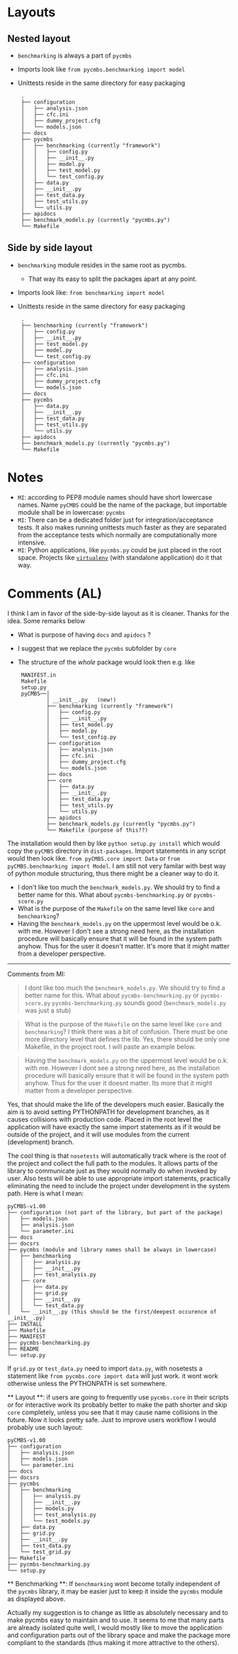 # Layouts
## Nested layout
 * `benchmarking` is always a part of `pycmbs`
 * Imports look like `from pycmbs.benchmarking import model`
 * Unittests reside in the same directory for easy packaging

        .
        ├── configuration
        │   ├── analysis.json
        │   ├── cfc.ini
        │   ├── dummy_project.cfg
        │   └── models.json
        ├── docs
        ├── pycmbs
        │   ├── benchmarking (currently "framework")
        │   │   ├── config.py
        │   │   ├── __init__.py
        │   │   ├── model.py
        │   │   ├── test_model.py
        │   │   └── test_config.py
        │   ├── data.py
        │   ├── __init__.py
        │   ├── test_data.py
        │   ├── test_utils.py
        │   └── utils.py
        ├── apidocs
        ├── benchmark_models.py (currently "pycmbs.py")
        └── Makefile

## Side by side layout
 * `benchmarking` module resides in the same root as pycmbs.
    * That way its easy to split the packages apart at any point.
 * Imports look like: `from benchmarking import model`
 * Unittests reside in the same directory for easy packaging

        .
        ├── benchmarking (currently "framework")
        │   ├── config.py
        │   ├── __init__.py
        │   ├── test_model.py
        │   ├── model.py
        │   └── test_config.py
        ├── configuration
        │   ├── analysis.json
        │   ├── cfc.ini
        │   ├── dummy_project.cfg
        │   └── models.json
        ├── docs
        ├── pycmbs
        │   ├── data.py
        │   ├── __init__.py
        │   ├── test_data.py
        │   ├── test_utils.py
        │   └── utils.py
        ├── apidocs
        ├── benchmark_models.py (currently "pycmbs.py")
        └── Makefile

# Notes
 * `MI`: according to PEP8 module names should have short lowercase names. Name `pyCMBS` could be the name of the package, but importable module shall be in lowercase: `pycmbs`
 * `MI`: There can be a dedicated folder just for integration/acceptance tests. It also makes running unittests much faster as they are separated from the acceptance tests which normally are computationally more intensive.
 * `MI`: Python applications, like `pycmbs.py` could be just placed in the root space. Projects like [`virtualenv`](https://github.com/pypa/virtualenv/blob/develop/virtualenv.py) (with standalone application) do it that way.

# Comments (AL)

I think I am in favor of the side-by-side layout as it is cleaner. Thanks for the idea. Some remarks below

 * What is purpose of having `docs` and `apidocs` ?
 * I suggest that we replace the `pycmbs` subfolder by `core`
 * The structure of the *whole* package would look then e.g. like

        MANIFEST.in
        Makefile
        setup.py
        pyCMBS──│
                │ __init__.py   (new!)
                ├── benchmarking (currently "framework")
                │   ├── config.py
                │   ├── __init__.py
                │   ├── test_model.py
                │   ├── model.py
                │   └── test_config.py
                ├── configuration
                │   ├── analysis.json
                │   ├── cfc.ini
                │   ├── dummy_project.cfg
                │   └── models.json
                ├── docs
                ├── core
                │   ├── data.py
                │   ├── __init__.py
                │   ├── test_data.py
                │   ├── test_utils.py
                │   └── utils.py
                ├── apidocs
                ├── benchmark_models.py (currently "pycmbs.py")
                └── Makefile (purpose of this??)

The installation would then by like `python setup.py install` which would copy the `pyCMBS` directory in `dist-packages`. Import statements in any script would then look like.
`from pyCMBS.core import Data` or `from pyCMBS.benchmarking import Model`. I am still not very familar with best way of python module structuring, thus there might be a cleaner way to do it.

 * I don't like too much the `benchmark_models.py`. We should try to find a better name for this. What  about `pycmbs-benchmarking.py` or `pycmbs-score.py`
 * What is the purpose of the `Makefile` on the same level like `core` and `benchmarking`?
 * Having the `benchmark_models.py` on the uppermost level would be o.k. with me. However I don't see a strong need here, as the installation procedure will basically ensure that it will be found in the system path anyhow. Thus for the user it doesn't matter. It's more that it might matter from a developer perspective.


----------------
Comments from MI:

> I  dont like too much the `benchmark_models.py`. We should try to find a better name for this. What  about `pycmbs-benchmarking.py` or `pycmbs-score.py`
`pycmbs-benchmarking.py` sounds good (`benchmark_models.py` was just a stub)

> What is the purpose of the `Makefile` on the same level like `core` and `benchmarking`?
I think there was a bit of confusion. There must be one more directory level that defines the lib. Yes, there should be only one Makefile, in the project root. I will paste an example below.

>  Having the `benchmark_models.py` on the uppermost level would be o.k. with me. However I dont see a strong need here, as the installation procedure will basically ensure that it will be found in the system path anyhow. Thus for the user it doesnt matter. Its more that it might matter from a developer perspective.

Yes, that should make the life of the developers much easier. Basically the aim is to avoid setting PYTHONPATH for development branches, as it causes collisions with production code. Placed in the root level the application will have exactly the same import statements as if it would be outside of the project, and it will use modules from the current (development) branch. 

The cool thing is that `nosetests` will automatically track where is the root of the project and collect the full path to the modules. It allows parts of the library to communicate just as they would normally do when invoked by user. Also tests will be able to use appropriate import statements, practically eliminating the need to include the project under development in the system path. Here is what I mean:
 


    pyCMBS-v1.00
    ├── configuration (not part of the library, but part of the package)
    │   ├── models.json
    │   ├── analysis.json
    │   └── parameter.ini
    ├── docs
    ├── docsrs
    ├── pycmbs (module and library names shall be always in lowercase)
    │   ├── benchmarking
    │   │   ├── analysis.py
    │   │   ├── __init__.py
    │   │   ├── test_analysis.py
    │   ├── core
    │   │   ├── data.py
    │   │   ├── grid.py
    │   │   ├── __init__.py
    │   │   └── test_data.py
    │   └── __init__.py (this should be the first/deepest occurence of __init__.py)
    ├── INSTALL
    ├── Makefile
    ├── MANIFEST
    ├── pycmbs-benchmarking.py
    ├── README
    └── setup.py

If `grid.py` or `test_data.py`  need to import `data.py`, with nosetests a statement like `from pycmbs.core import data` will just work. it wont work otherwise unless the PYTHONPATH is set somewhere. 

 ** Layout **: if users are going to frequently use `pycmbs.core` in their scripts or for interactive work its probably better to make the path shorter and skip `core` completely, unless you see that it may cause name collisions in the future. Now it looks pretty safe. Just to improve users workflow I would probably use such layout:


    pyCMBS-v1.00
    ├── configuration
    │   ├── analysis.json
    │   ├── models.json
    │   └── parameter.ini
    ├── docs
    ├── docsrs
    ├── pycmbs
    │   ├── benchmarking
    │   │   ├── analysis.py
    │   │   ├── __init__.py
    │   │   ├── models.py
    │   │   ├── test_analysis.py
    │   │   └── test_models.py
    │   ├── data.py
    │   ├── grid.py
    │   ├── __init__.py
    │   ├── test_data.py
    │   └── test_grid.py
    ├── Makefile
    ├── pycmbs-benchmarking.py
    └── setup.py

** Benchmarking **: If `benchmarking` wont become totally independent of the `pycmbs` library, it may be easier just to keep it inside the `pycmbs` module as displayed above. 

Actually my suggestion is to change as little as absolutely necessary and to make pycmbs easy to maintain and to use. It seems to me that many parts are already isolated quite well, I would mostly like to move the application and configuration parts out of the library space and make the package more compliant to the standards (thus making it more attractive to the others).
